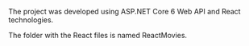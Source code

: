 The project was developed using ASP.NET Core 6 Web API and React technologies.

The folder with the React files is named ReactMovies.
